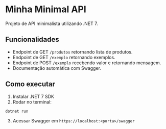 # Minha Minimal API

Projeto de API minimalista utilizando .NET 7.

## Funcionalidades
- Endpoint de GET `/produtos` retornando lista de produtos.
- Endpoint de GET `/exemplo` retornando exemplos.
- Endpoint de POST `/exemplo` recebendo valor e retornando mensagem.
- Documentação automática com Swagger.

## Como executar
1. Instalar .NET 7 SDK
2. Rodar no terminal:
```bash
dotnet run
```
3. Acessar Swagger em `https://localhost:<porta>/swagger`